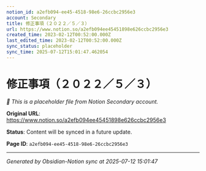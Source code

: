 ```yaml
---
notion_id: a2efb094-ee45-4518-98e6-26ccbc2956e3
account: Secondary
title: 修正事項（２０２２／５／３）
url: https://www.notion.so/a2efb094ee45451898e626ccbc2956e3
created_time: 2023-02-12T00:52:00.000Z
last_edited_time: 2023-02-12T00:52:00.000Z
sync_status: placeholder
sync_time: 2025-07-12T15:01:47.462054
---
```


# 修正事項（２０２２／５／３）

*🔄 This is a placeholder file from Notion Secondary account.*

**Original URL**: https://www.notion.so/a2efb094ee45451898e626ccbc2956e3

**Status**: Content will be synced in a future update.

**Page ID**: `a2efb094-ee45-4518-98e6-26ccbc2956e3`

---

*Generated by Obsidian-Notion sync at 2025-07-12 15:01:47*
